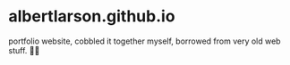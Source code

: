 # albertlarson.github.io

portfolio website, cobbled it together myself, borrowed from very old web stuff. 🧛🏼
